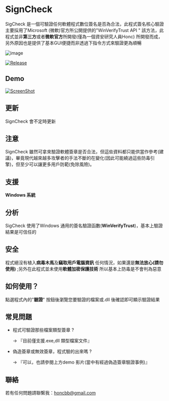 # SignCheck
SigCheck 是一個可驗證任何軟體程式數位簽名是否為合法，此程式簽名核心驗證主要採用了Microsoft (微軟)官方所公開提供的"WinVerifyTrust API " 該方法，此程式並非**第三方**或者**微軟官方**所開發(僅為一個資安研究人員Honc) 所開發而成，另外原因也是提供了基本GUI便捷而非透過下指令方式來驗證更為順暢

![image](https://i.imgur.com/HVoTxzs.jpeg)

[![Release](https://img.shields.io/badge/%E9%BB%9E%E6%88%91-%E4%B8%8B%E8%BC%89-brightgreen)](https://github.com/honcbb-secu/SignCheck/releases/download/V1.0/SigCheck.zip)

## Demo

[![ScreenShot](https://i.imgur.com/MVksKr8.jpeg)](https://www.youtube.com/watch?v=pUcM9cL5uu0&feature=youtu.be)

## 更新

SignCheck 會不定時更新

## 注意

SignCheck 雖然可拿來驗證軟體簽章是否合法，但這些資料都只能供當作參考(建議)，畢竟現代越來越多攻擊者的手法不斷的在變化(因此可能繞過這些防毒引擎)，但至少可以讓更多用戶防範(免除風險)。

## 支援

**Windows 系統**

## 分析

SigCheck 使用了Windows 通用的簽名驗證函數(**WinVerifyTrust**)，基本上驗證結果是可信任的

## 安全

程式絕沒有植入**病毒木馬**及**竊取用戶電腦資訊** 任何情況，如果還是**無法放心(請勿使用)** ;另外在此程式並未使用**軟體加密保護技術** 所以基本上防毒是不會判為惡意

## 如何使用？

點選程式內的"**驗證**" 按鈕後瀏覽您要驗證的檔案或.dll 後確認即可顯示驗證結果

## 常見問題

* 程式可驗證那些檔案類型簽章 ? 

    → 『目前僅支援.exe,dll 類型檔案文件』
  
* 偽造簽章或無效簽章，程式驗的出來嗎 ? 

    → 『可以，也請參閱上方demo 影片(當中有經過偽造簽章驗證事例)』
    
 
 ## 聯絡

若有任何問題請聯繫我：honcbb@gmail.com
  
